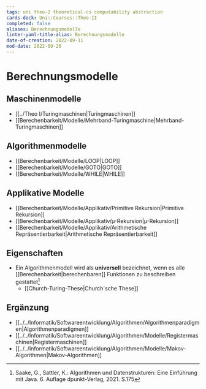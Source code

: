 ```yaml
---
tags: uni theo-2 theoretical-cs computability abstraction
cards-deck: Uni::Courses::Theo-II
completed: false
aliases: Berechnungsmodelle
linter-yaml-title-alias: Berechnungsmodelle
date-of-creation: 2022-09-11
mod-date: 2022-09-26
---
```


# Berechnungsmodelle

## Maschinenmodelle
- [[../Theo I/Turingmaschinen|Turingmaschinen]]
- [[Berechenbarkeit/Modelle/Mehrband-Turingmaschine|Mehrband-Turingmaschinen]]

## Algorithmenmodelle
- [[Berechenbarkeit/Modelle/LOOP|LOOP]]
- [[Berechenbarkeit/Modelle/GOTO|GOTO]]
- [[Berechenbarkeit/Modelle/WHILE|WHILE]]

## Applikative Modelle
- [[Berechenbarkeit/Modelle/Applikativ/Primitive Rekursion|Primitive Rekursion]]
- [[Berechenbarkeit/Modelle/Applikativ/µ-Rekursion|µ-Rekursion]]
- [[Berechenbarkeit/Modelle/Applikativ/Arithmetische Repräsentierbarkeit|Arithmetische Repräsentierbarkeit]]

## Eigenschaften
- Ein Algorithmenmodell wird als **universell** bezeichnet, wenn es alle [[Berechenbarkeit|berechenbaren]] Funktionen zu beschreiben gestattet[^1]
	- [[Church-Turing-These|Church`sche These]]

## Ergänzung
- [[../../Informatik/Softwareentwicklung/Algorithmen/Algorithmenparadigmen|Algorithmenparadigmen]]
- [[../../Informatik/Softwareentwicklung/Algorithmen/Modelle/Registermaschinen|Registermaschinen]]
- [[../../Informatik/Softwareentwicklung/Algorithmen/Modelle/Makov-Algorithmen|Makov-Algorithmen]]

[^1]:Saake, G., Sattler, K.: Algorithmen und Datenstrukturen: Eine Einführung mit Java. 6. Auflage dpunkt-Verlag, 2021. S.175
